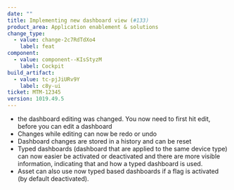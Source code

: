 ```yaml
---
date: ""
title: Implementing new dashboard view (#133)
product_area: Application enablement & solutions
change_type:
  - value: change-2c7RdTdXo4
    label: feat
component:
  - value: component--KIsStyzM
    label: Cockpit
build_artifact:
  - value: tc-pjJiURv9Y
    label: c8y-ui
ticket: MTM-12345
version: 1019.49.5
---
```

- the dashboard editing was changed. You now need to first hit edit, before you can edit a dashboard
 -  Changes while editing can now be redo or undo
 - Dashboard changes are stored in a history and can be reset
 - Typed dashboards (dashboard that are applied to the same device type) can now easier be activated or deactivated and there are more visible information, indicating that and how a typed dashboard is used.
 - Asset can also use now typed based dashboards if a flag is activated (by default deactivated).